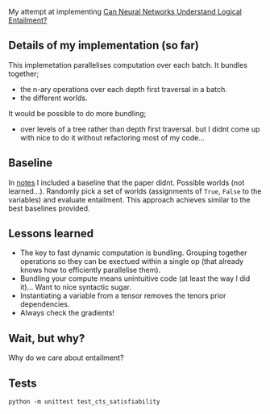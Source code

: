 My attempt at implementing [Can Neural Networks Understand Logical Entailment?](https://arxiv.org/abs/1802.08535)

## Details of my implementation (so far)

This implemetation parallelises computation over each batch. It bundles together;
- the n-ary operations over each depth first traversal in a batch.
- the different worlds.

It would be possible to do more bundling;
- over levels of a tree rather than depth first traversal.
but I didnt come up with nice to do it without refactoring most of my code...

## Baseline

In [notes](/notes) I included a baseline that the paper didnt. Possible worlds (not learned...).
Randomly pick a set of worlds (assignments of `True`, `False` to the variables) and evaluate entailment. This approach achieves similar to the best baselines provided.

## Lessons learned

- The key to fast dynamic computation is bundling. Grouping together operations so they can be exectued within a single op (that already knows how to efficiently parallelise them).
- Bundling your compute means unintuitive code (at least the way I did it)... Want to nice syntactic sugar.
- Instantiating a variable from a tensor removes the tenors prior dependencies.
- Always check the gradients!

## Wait, but why?

Why do we care about entailment?


## Tests

`python -m unittest test_cts_satisfiability`
